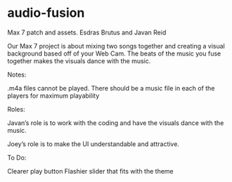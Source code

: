 # audio-fusion
Max 7 patch and assets. Esdras Brutus and Javan Reid

Our Max 7 project is about mixing two songs together and creating a visual background based off of your Web Cam. The beats of the music you fuse together makes the visuals dance with the music. 

Notes:

.m4a files cannot be played.
There should be a music file in each of the players for maximum playability 


Roles:

Javan’s role is to work with the coding and have the visuals dance with the music. 

Joey’s role is to make the UI understandable and attractive.

To Do:

Clearer play button
Flashier slider that fits with the theme

